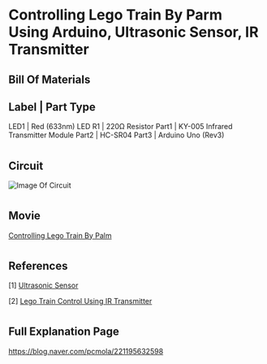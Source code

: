 
# Controlling Lego Train By Parm Using Arduino, Ultrasonic Sensor, IR Transmitter

## Bill Of Materials

Label	| Part Type
--------------------
LED1	| Red (633nm) LED
R1 | 220Ω Resistor
Part1	| KY-005 Infrared Transmitter Module
Part2	| HC-SR04
Part3	| Arduino Uno (Rev3)

#
## Circuit

![Image Of Circuit](https://postfiles.pstatic.net/MjAxODAxMjhfMjU2/MDAxNTE3MTQzMzE0NjY0.ObJ_yzonmjms6rYkYa6D2IxF6ExJidwVvMqaHuxaN4Mg.6nCN68do3mgKZBFYy87F6WVF2WtZrbAKVazigQcaFJEg.PNG.pcmola/%ED%9A%8C%EB%A1%9C%EB%8F%84_bb.png?type=w773)

#
## Movie
[Controlling Lego Train By Palm](https://youtu.be/TcMr4UbcUNo)

#
## References
[1] [Ultrasonic Sensor](http://mechasolutionwiki.com/index.php?title=HC-SR04_%EC%B4%88%EC%9D%8C%ED%8C%8C_%EA%B1%B0%EB%A6%AC%EC%84%BC%EC%84%9C)

[2] [Lego Train Control Using IR Transmitter](https://github.com/jurriaan/Arduino-PowerFunctions)


#
## Full Explanation Page
https://blog.naver.com/pcmola/221195632598

